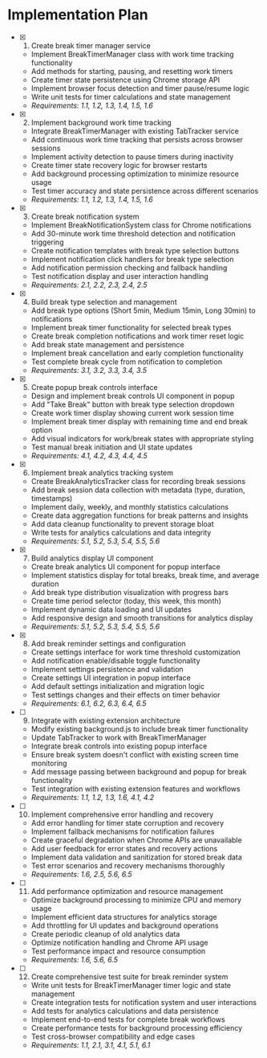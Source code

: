 # Implementation Plan

- [x] 1. Create break timer manager service









  - Implement BreakTimerManager class with work time tracking functionality
  - Add methods for starting, pausing, and resetting work timers
  - Create timer state persistence using Chrome storage API
  - Implement browser focus detection and timer pause/resume logic
  - Write unit tests for timer calculations and state management
  - _Requirements: 1.1, 1.2, 1.3, 1.4, 1.5, 1.6_

- [x] 2. Implement background work time tracking











  - Integrate BreakTimerManager with existing TabTracker service
  - Add continuous work time tracking that persists across browser sessions
  - Implement activity detection to pause timers during inactivity
  - Create timer state recovery logic for browser restarts
  - Add background processing optimization to minimize resource usage
  - Test timer accuracy and state persistence across different scenarios
  - _Requirements: 1.1, 1.2, 1.3, 1.4, 1.5, 1.6_

- [x] 3. Create break notification system







  - Implement BreakNotificationSystem class for Chrome notifications
  - Add 30-minute work time threshold detection and notification triggering
  - Create notification templates with break type selection buttons
  - Implement notification click handlers for break type selection
  - Add notification permission checking and fallback handling
  - Test notification display and user interaction handling
  - _Requirements: 2.1, 2.2, 2.3, 2.4, 2.5_

- [x] 4. Build break type selection and management






  - Add break type options (Short 5min, Medium 15min, Long 30min) to notifications
  - Implement break timer functionality for selected break types
  - Create break completion notifications and work timer reset logic
  - Add break state management and persistence
  - Implement break cancellation and early completion functionality
  - Test complete break cycle from notification to completion
  - _Requirements: 3.1, 3.2, 3.3, 3.4, 3.5_

- [x] 5. Create popup break controls interface






  - Design and implement break controls UI component in popup
  - Add "Take Break" button with break type selection dropdown
  - Create work timer display showing current work session time
  - Implement break timer display with remaining time and end break option
  - Add visual indicators for work/break states with appropriate styling
  - Test manual break initiation and UI state updates
  - _Requirements: 4.1, 4.2, 4.3, 4.4, 4.5_

- [x] 6. Implement break analytics tracking system






  - Create BreakAnalyticsTracker class for recording break sessions
  - Add break session data collection with metadata (type, duration, timestamps)
  - Implement daily, weekly, and monthly statistics calculations
  - Create data aggregation functions for break patterns and insights
  - Add data cleanup functionality to prevent storage bloat
  - Write tests for analytics calculations and data integrity
  - _Requirements: 5.1, 5.2, 5.3, 5.4, 5.5, 5.6_

- [x] 7. Build analytics display UI component






  - Create break analytics UI component for popup interface
  - Implement statistics display for total breaks, break time, and average duration
  - Add break type distribution visualization with progress bars
  - Create time period selector (today, this week, this month)
  - Implement dynamic data loading and UI updates
  - Add responsive design and smooth transitions for analytics display
  - _Requirements: 5.1, 5.2, 5.3, 5.4, 5.5, 5.6_

- [x] 8. Add break reminder settings and configuration






  - Create settings interface for work time threshold customization
  - Add notification enable/disable toggle functionality
  - Implement settings persistence and validation
  - Create settings UI integration in popup interface
  - Add default settings initialization and migration logic
  - Test settings changes and their effects on timer behavior
  - _Requirements: 6.1, 6.2, 6.3, 6.4, 6.5_

- [ ] 9. Integrate with existing extension architecture

  - Modify existing background.js to include break timer functionality
  - Update TabTracker to work with BreakTimerManager
  - Integrate break controls into existing popup interface
  - Ensure break system doesn't conflict with existing screen time monitoring
  - Add message passing between background and popup for break functionality
  - Test integration with existing extension features and workflows
  - _Requirements: 1.1, 1.2, 1.3, 1.6, 4.1, 4.2_

- [ ] 10. Implement comprehensive error handling and recovery

  - Add error handling for timer state corruption and recovery
  - Implement fallback mechanisms for notification failures
  - Create graceful degradation when Chrome APIs are unavailable
  - Add user feedback for error states and recovery actions
  - Implement data validation and sanitization for stored break data
  - Test error scenarios and recovery mechanisms thoroughly
  - _Requirements: 1.6, 2.5, 5.6, 6.5_

- [ ] 11. Add performance optimization and resource management

  - Optimize background processing to minimize CPU and memory usage
  - Implement efficient data structures for analytics storage
  - Add throttling for UI updates and background operations
  - Create periodic cleanup of old analytics data
  - Optimize notification handling and Chrome API usage
  - Test performance impact and resource consumption
  - _Requirements: 1.6, 5.6, 6.5_

- [ ] 12. Create comprehensive test suite for break reminder system

  - Write unit tests for BreakTimerManager timer logic and state management
  - Create integration tests for notification system and user interactions
  - Add tests for analytics calculations and data persistence
  - Implement end-to-end tests for complete break workflows
  - Create performance tests for background processing efficiency
  - Test cross-browser compatibility and edge cases
  - _Requirements: 1.1, 2.1, 3.1, 4.1, 5.1, 6.1_